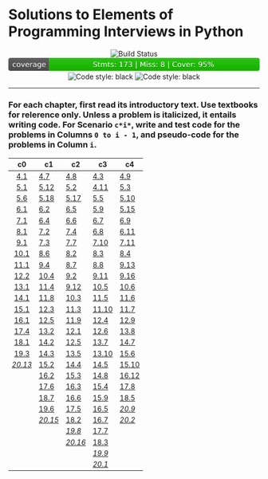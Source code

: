 # Solutions to Elements of Programming Interviews in Python

<div align="center">
<img alt="Build Status" src="https://github.com/CircArgs/EoPI/workflows/test/badge.svg">
<img alt="Coverage Status" src="https://github.com/CircArgs/EoPI/blob/badges/coverage_badge.svg">
<img alt="Code style: black" src="https://img.shields.io/badge/code%20style-black-000000.svg">
<img alt="Code style: black" src="https://img.shields.io/badge/language-Python-blue">
</div>

---

### For each chapter, first read its introductory text. Use textbooks for relerence only. Unless a problem is italicized, it entails writing code. For Scenario `c*i*`, write and test code for the problems in Columns `0 to i - 1`, and pseudo-code for the problems in Column `i`.


|                                   c0                                   | c1                                                                     | c2                                                                     | c3                                                                   | c4                                                                   |
| :--------------------------------------------------------------------: | ---------------------------------------------------------------------- | ---------------------------------------------------------------------- | -------------------------------------------------------------------- | -------------------------------------------------------------------- |
|    [4.1](https://github.com/CircArgs/EoPI/blob/master/problems/_4_1)    | [4.7](https://github.com/CircArgs/EoPI/blob/master/problems/4.7)       | [4.8](https://github.com/CircArgs/EoPI/blob/master/problems/4.8)       | [4.3](https://github.com/CircArgs/EoPI/blob/master/problems/4.3)     | [4.9](https://github.com/CircArgs/EoPI/blob/master/problems/4.9)     |
|    [5.1](https://github.com/CircArgs/EoPI/blob/master/problems/5.1)    | [5.12](https://github.com/CircArgs/EoPI/blob/master/problems/5.12)      | [5.2](https://github.com/CircArgs/EoPI/blob/master/problems/5.2)       | [4.11](https://github.com/CircArgs/EoPI/blob/master/problems/4.11)   | [5.3](https://github.com/CircArgs/EoPI/blob/master/problems/5.3)     |
|    [5.6](https://github.com/CircArgs/EoPI/blob/master/problems/5.6)    | [5.18](https://github.com/CircArgs/EoPI/blob/master/problems/5.18)     | [5.17](https://github.com/CircArgs/EoPI/blob/master/problems/5.17)     | [5.5](https://github.com/CircArgs/EoPI/blob/master/problems/5.5)     | [5.10](https://github.com/CircArgs/EoPI/blob/master/problems/5.10)   |
|    [6.1](https://github.com/CircArgs/EoPI/blob/master/problems/6.1)    | [6.2](https://github.com/CircArgs/EoPI/blob/master/problems/6.2)       | [6.5](https://github.com/CircArgs/EoPI/blob/master/problems/6.5)       | [5.9](https://github.com/CircArgs/EoPI/blob/master/problems/5.9)     | [5.15](https://github.com/CircArgs/EoPI/blob/master/problems/5.15)   |
|    [7.1](https://github.com/CircArgs/EoPI/blob/master/problems/7.1)    | [6.4](https://github.com/CircArgs/EoPI/blob/master/problems/6.4)       | [6.6](https://github.com/CircArgs/EoPI/blob/master/problems/6.6)       | [6.7](https://github.com/CircArgs/EoPI/blob/master/problems/6.7)     | [6.9](https://github.com/CircArgs/EoPI/blob/master/problems/6.9)     |
|    [8.1](https://github.com/CircArgs/EoPI/blob/master/problems/8.1)    | [7.2](https://github.com/CircArgs/EoPI/blob/master/problems/7.2)       | [7.4](https://github.com/CircArgs/EoPI/blob/master/problems/7.4)       | [6.8](https://github.com/CircArgs/EoPI/blob/master/problems/6.8)     | [6.11](https://github.com/CircArgs/EoPI/blob/master/problems/6.11)   |
|    [9.1](https://github.com/CircArgs/EoPI/blob/master/problems/9.1)    | [7.3](https://github.com/CircArgs/EoPI/blob/master/problems/7.3)       | [7.7](https://github.com/CircArgs/EoPI/blob/master/problems/7.7)       | [7.10](https://github.com/CircArgs/EoPI/blob/master/problems/7.10)   | [7.11](https://github.com/CircArgs/EoPI/blob/master/problems/7.11)   |
|   [10.1](https://github.com/CircArgs/EoPI/blob/master/problems/10.1)   | [8.6](https://github.com/CircArgs/EoPI/blob/master/problems/8.6)       | [8.2](https://github.com/CircArgs/EoPI/blob/master/problems/8.2)       | [8.3](https://github.com/CircArgs/EoPI/blob/master/problems/8.3)     | [8.4](https://github.com/CircArgs/EoPI/blob/master/problems/8.4)     |
|   [11.1](https://github.com/CircArgs/EoPI/blob/master/problems/11.1)   | [9.4](https://github.com/CircArgs/EoPI/blob/master/problems/9.4)       | [8.7](https://github.com/CircArgs/EoPI/blob/master/problems/8.7)       | [8.8](https://github.com/CircArgs/EoPI/blob/master/problems/8.8)     | [9.13](https://github.com/CircArgs/EoPI/blob/master/problems/9.13)   |
|   [12.2](https://github.com/CircArgs/EoPI/blob/master/problems/12.2)   | [10.4](https://github.com/CircArgs/EoPI/blob/master/problems/10.4)     | [9.2](https://github.com/CircArgs/EoPI/blob/master/problems/9.2)       | [9.11](https://github.com/CircArgs/EoPI/blob/master/problems/9.11)   | [9.16](https://github.com/CircArgs/EoPI/blob/master/problems/9.16)   |
|   [13.1](https://github.com/CircArgs/EoPI/blob/master/problems/13.1)   | [11.4](https://github.com/CircArgs/EoPI/blob/master/problems/11.4)     | [9.12](https://github.com/CircArgs/EoPI/blob/master/problems/9.12)     | [10.5](https://github.com/CircArgs/EoPI/blob/master/problems/10.5)   | [10.6](https://github.com/CircArgs/EoPI/blob/master/problems/10.6)   |
|   [14.1](https://github.com/CircArgs/EoPI/blob/master/problems/14.1)   | [11.8](https://github.com/CircArgs/EoPI/blob/master/problems/11.8)     | [10.3](https://github.com/CircArgs/EoPI/blob/master/problems/10.3)     | [11.5](https://github.com/CircArgs/EoPI/blob/master/problems/11.5)   | [11.6](https://github.com/CircArgs/EoPI/blob/master/problems/11.6)   |
|   [15.1](https://github.com/CircArgs/EoPI/blob/master/problems/15.1)   | [12.3](https://github.com/CircArgs/EoPI/blob/master/problems/12.3)     | [11.3](https://github.com/CircArgs/EoPI/blob/master/problems/11.3)     | [11.10](https://github.com/CircArgs/EoPI/blob/master/problems/11.10) | [11.7](https://github.com/CircArgs/EoPI/blob/master/problems/11.7)   |
|   [16.1](https://github.com/CircArgs/EoPI/blob/master/problems/16.1)   | [12.5](https://github.com/CircArgs/EoPI/blob/master/problems/12.5)     | [11.9](https://github.com/CircArgs/EoPI/blob/master/problems/11.9)     | [12.4](https://github.com/CircArgs/EoPI/blob/master/problems/12.4)   | [12.9](https://github.com/CircArgs/EoPI/blob/master/problems/12.9)   |
|   [17.4](https://github.com/CircArgs/EoPI/blob/master/problems/17.4)   | [13.2](https://github.com/CircArgs/EoPI/blob/master/problems/13.2)     | [12.1](https://github.com/CircArgs/EoPI/blob/master/problems/12.1)     | [12.6](https://github.com/CircArgs/EoPI/blob/master/problems/12.6)   | [13.8](https://github.com/CircArgs/EoPI/blob/master/problems/13.8)   |
|   [18.1](https://github.com/CircArgs/EoPI/blob/master/problems/18.1)   | [14.2](https://github.com/CircArgs/EoPI/blob/master/problems/14.2)     | [12.5](https://github.com/CircArgs/EoPI/blob/master/problems/12.5)     | [13.7](https://github.com/CircArgs/EoPI/blob/master/problems/13.7)   | [14.7](https://github.com/CircArgs/EoPI/blob/master/problems/14.7)   |
|   [19.3](https://github.com/CircArgs/EoPI/blob/master/problems/19.3)   | [14.3](https://github.com/CircArgs/EoPI/blob/master/problems/14.3)     | [13.5](https://github.com/CircArgs/EoPI/blob/master/problems/13.5)     | [13.10](https://github.com/CircArgs/EoPI/blob/master/problems/13.10) | [15.6](https://github.com/CircArgs/EoPI/blob/master/problems/15.6)   |
| [_20.13_](https://github.com/CircArgs/EoPI/blob/master/problems/20.13) | [15.2](https://github.com/CircArgs/EoPI/blob/master/problems/15.2)     | [14.4](https://github.com/CircArgs/EoPI/blob/master/problems/14.4)     | [14.5](https://github.com/CircArgs/EoPI/blob/master/problems/14.5)   | [15.10](https://github.com/CircArgs/EoPI/blob/master/problems/15.10) |
|                                                                        | [16.2](https://github.com/CircArgs/EoPI/blob/master/problems/16.2)     | [15.3](https://github.com/CircArgs/EoPI/blob/master/problems/15.3)     | [14.8](https://github.com/CircArgs/EoPI/blob/master/problems/14.8)   | [16.12](https://github.com/CircArgs/EoPI/blob/master/problems/16.12) |
|                                                                        | [17.6](https://github.com/CircArgs/EoPI/blob/master/problems/17.6)     | [16.3](https://github.com/CircArgs/EoPI/blob/master/problems/16.3)     | [15.4](https://github.com/CircArgs/EoPI/blob/master/problems/15.4)   | [17.8](https://github.com/CircArgs/EoPI/blob/master/problems/17.8)   |
|                                                                        | [18.7](https://github.com/CircArgs/EoPI/blob/master/problems/18.7)     | [16.6](https://github.com/CircArgs/EoPI/blob/master/problems/16.6)     | [15.9](https://github.com/CircArgs/EoPI/blob/master/problems/15.9)   | [18.5](https://github.com/CircArgs/EoPI/blob/master/problems/18.5)   |
|                                                                        | [19.6](https://github.com/CircArgs/EoPI/blob/master/problems/19.6)     | [17.5](https://github.com/CircArgs/EoPI/blob/master/problems/17.5)     | [16.5](https://github.com/CircArgs/EoPI/blob/master/problems/16.5)   | [_20.9_](https://github.com/CircArgs/EoPI/blob/master/problems/20.9) |
|                                                                        | [_20.15_](https://github.com/CircArgs/EoPI/blob/master/problems/20.15) | [18.2](https://github.com/CircArgs/EoPI/blob/master/problems/18.2)     | [16.7](https://github.com/CircArgs/EoPI/blob/master/problems/16.7)   | [_20.2_](https://github.com/CircArgs/EoPI/blob/master/problems/20.2) |
|                                                                        |                                                                        | [_19.8_](https://github.com/CircArgs/EoPI/blob/master/problems/19.8)   | [17.7](https://github.com/CircArgs/EoPI/blob/master/problems/17.7)   |                                                                      |
|                                                                        |                                                                        | [_20.16_](https://github.com/CircArgs/EoPI/blob/master/problems/20.16) | [18.3](https://github.com/CircArgs/EoPI/blob/master/problems/18.3)   |                                                                      |
|                                                                        |                                                                        |                                                                        | [_19.9_](https://github.com/CircArgs/EoPI/blob/master/problems/19.9) |                                                                      |
|                                                                        |                                                                        |                                                                        | [_20.1_](https://github.com/CircArgs/EoPI/blob/master/problems/20.1) |                                                                      |
